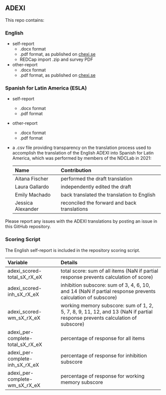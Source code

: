 ## ADEXI

This repo contains:

### English
* self-report
    * .docx format
    * .pdf format, as published on [chexi.se](https://chexi.se/downloads)
    * REDCap import .zip and survey PDF
* other-report
    * .docx format
    * .pdf format, as published on [chexi.se](https://chexi.se/downloads)

### Spanish for Latin America (ESLA)
* self-report
    * .docx format
    * .pdf format
* other-report
    * .docx format
    * .pdf format
* a .csv file providing transparency on the translation process used to accomplish the translation of the English ADEXI into Spanish for Latin America, which was performed by members of the NDCLab in 2021:

    | Name | Contribution |
    | :--  | :--  |
    | Aitana Fischer | performed the draft translation |
    | Laura Gallardo | independently edited the draft |
    | Emily Machado | back translated the translation to English |
    | Jessica Alexander | reconciled the forward and back translations |

Please report any issues with the ADEXI translations by posting an issue in this GitHub repository.


### Scoring Script
The English self-report is included in the repository scoring script.

| Variable | Details |
| :--  | :--  |
| adexi_scored-total_sX_rX_eX | total score: sum of all items (NaN if partial response prevents calculation of score) |
| adexi_scored-inh_sX_rX_eX | inhibition subscore: sum of 3, 4, 6, 10, and 14 (NaN if partial response prevents calculation of subscore) |
| adexi_scored-wm_sX_rX_eX | working memory subscore: sum of 1, 2, 5, 7, 8, 9, 11, 12, and 13 (NaN if partial response prevents calculation of subscore) |
| adexi_per-complete-total_sX_rX_eX | percentage of response for all items |
| adexi_per-complete-inh_sX_rX_eX | percentage of response for inhibition subscore |
| adexi_per-complete-wm_sX_rX_eX | percentage of response for working memory subscore |
